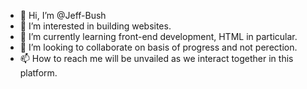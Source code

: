 - 👋 Hi, I’m @Jeff-Bush
- 👀 I’m interested in building websites.
- 🌱 I’m currently learning front-end development, HTML in particular.
- 💞️ I’m looking to collaborate on basis of progress and not perection.
- 📫 How to reach me will be unvailed as we interact together in this platform.

<!---
Jeff-Bush/Jeff-Bush is a ✨ special ✨ repository because its `README.md` (this file) appears on your GitHub profile.
You can click the Preview link to take a look at your changes.
--->
